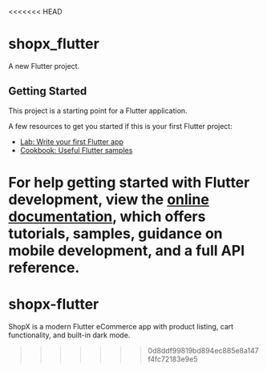 <<<<<<< HEAD
# shopx_flutter

A new Flutter project.

## Getting Started

This project is a starting point for a Flutter application.

A few resources to get you started if this is your first Flutter project:

- [Lab: Write your first Flutter app](https://docs.flutter.dev/get-started/codelab)
- [Cookbook: Useful Flutter samples](https://docs.flutter.dev/cookbook)

For help getting started with Flutter development, view the
[online documentation](https://docs.flutter.dev/), which offers tutorials,
samples, guidance on mobile development, and a full API reference.
=======
# shopx-flutter
ShopX is a modern Flutter eCommerce app with product listing, cart functionality, and built-in dark mode.
>>>>>>> 0d8ddf99819bd894ec885e8a147f4fc72183e9e5
